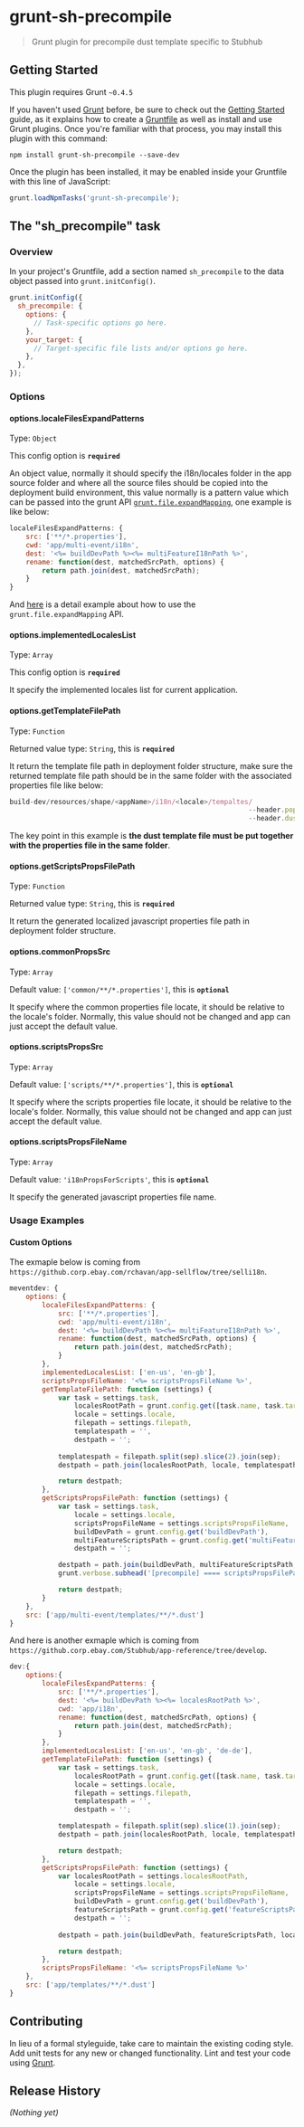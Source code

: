 # grunt-sh-precompile

> Grunt plugin for precompile dust template specific to Stubhub

## Getting Started
This plugin requires Grunt `~0.4.5`

If you haven't used [Grunt](http://gruntjs.com/) before, be sure to check out the [Getting Started](http://gruntjs.com/getting-started) guide, as it explains how to create a [Gruntfile](http://gruntjs.com/sample-gruntfile) as well as install and use Grunt plugins. Once you're familiar with that process, you may install this plugin with this command:

```shell
npm install grunt-sh-precompile --save-dev
```

Once the plugin has been installed, it may be enabled inside your Gruntfile with this line of JavaScript:

```js
grunt.loadNpmTasks('grunt-sh-precompile');
```

## The "sh_precompile" task

### Overview
In your project's Gruntfile, add a section named `sh_precompile` to the data object passed into `grunt.initConfig()`.

```js
grunt.initConfig({
  sh_precompile: {
    options: {
      // Task-specific options go here.
    },
    your_target: {
      // Target-specific file lists and/or options go here.
    },
  },
});
```

### Options

#### options.localeFilesExpandPatterns
Type: `Object`

This config option is **`required`**

An object value, normally it should specify the i18n/locales folder in the app source folder and where all the source files should be copied into the deployment build environment, this value normally is a pattern value which can be passed into the grunt API <a href="http://gruntjs.com/api/grunt.file#grunt.file.expandmapping" target="_blank">`grunt.file.expandMapping`</a>, one example is like below:

```javascript
localeFilesExpandPatterns: {
    src: ['**/*.properties'],
    cwd: 'app/multi-event/i18n',
    dest: '<%= buildDevPath %><%= multiFeatureI18nPath %>',
    rename: function(dest, matchedSrcPath, options) {
        return path.join(dest, matchedSrcPath);
    }
}
```
And <a href="https://sourcegraph.com/github.com/gruntjs/grunt/.CommonJSPackage/grunt/.def/commonjs/lib/grunt/file.js/-/expandMapping" target="_blank">here</a> is a detail example about how to use the `grunt.file.expandMapping` API.

#### options.implementedLocalesList
Type: `Array`

This config option is **`required`**

It specify the implemented locales list for current application.

#### options.getTemplateFilePath
Type: `Function`

Returned value type: `String`, this is **`required`**

It return the template file path in deployment folder structure, make sure the returned template file path should be in the same folder with the associated properties file like below:

```javascript
build-dev/resources/shape/<appName>/i18n/<locale>/tempaltes/
                                                           --header.poperties
                                                           --header.dust
 ```

The key point in this example is **the dust template file must be put together with the properties file in the same folder**.

#### options.getScriptsPropsFilePath
Type: `Function`

Returned value type: `String`, this is **`required`**

It return the generated localized javascript properties file path in deployment folder structure. 

#### options.commonPropsSrc
Type: `Array`

Default value: `['common/**/*.properties']`, this is **`optional`**

It specify where the common properties file locate, it should be relative to the locale's folder. Normally, this value should not be changed and app can just accept the default value.

#### options.scriptsPropsSrc
Type: `Array`

Default value: `['scripts/**/*.properties']`, this is **`optional`**

It specify where the scripts properties file locate, it should be relative to the locale's folder. Normally, this value should not be changed and app can just accept the default value.

#### options.scriptsPropsFileName
Type: `Array`

Default value: `'i18nPropsForScripts'`, this is **`optional`**

It specify the generated javascript properties file name.

### Usage Examples

#### Custom Options
The exmaple below is coming from `https://github.corp.ebay.com/rchavan/app-sellflow/tree/selli18n`.

```js
meventdev: {
    options: {
        localeFilesExpandPatterns: {
            src: ['**/*.properties'],
            cwd: 'app/multi-event/i18n',
            dest: '<%= buildDevPath %><%= multiFeatureI18nPath %>',
            rename: function(dest, matchedSrcPath, options) {
                return path.join(dest, matchedSrcPath);
            }
        },
        implementedLocalesList: ['en-us', 'en-gb'],
        scriptsPropsFileName: '<%= scriptsPropsFileName %>',
        getTemplateFilePath: function (settings) {
            var task = settings.task,
                localesRootPath = grunt.config.get([task.name, task.target, 'options', 'localeFilesExpandPatterns', 'dest']),
                locale = settings.locale,
                filepath = settings.filepath,
                templatespath = '',
                destpath = '';
            
            templatespath = filepath.split(sep).slice(2).join(sep);
            destpath = path.join(localesRootPath, locale, templatespath);

            return destpath;
        },
        getScriptsPropsFilePath: function (settings) {
            var task = settings.task,
                locale = settings.locale,
                scriptsPropsFileName = settings.scriptsPropsFileName,
                buildDevPath = grunt.config.get('buildDevPath'),
                multiFeatureScriptsPath = grunt.config.get('multiFeatureScriptsPath'),
                destpath = '';

            destpath = path.join(buildDevPath, multiFeatureScriptsPath, locale, scriptsPropsFileName + '.js');
            grunt.verbose.subhead('[precompile] ==== scriptsPropsFilePath-----', destpath);                        

            return destpath;
        }
    },
    src: ['app/multi-event/templates/**/*.dust']
}
```

And here is another exmaple which is coming from `https://github.corp.ebay.com/Stubhub/app-reference/tree/develop`.

```js
dev:{
    options:{
        localeFilesExpandPatterns: {
            src: ['**/*.properties'],
            dest: '<%= buildDevPath %><%= localesRootPath %>',
            cwd: 'app/i18n',
            rename: function(dest, matchedSrcPath, options) {
                return path.join(dest, matchedSrcPath);
            }
        },
        implementedLocalesList: ['en-us', 'en-gb', 'de-de'],
        getTemplateFilePath: function (settings) {
            var task = settings.task,
                localesRootPath = grunt.config.get([task.name, task.target, 'options', 'localeFilesExpandPatterns', 'dest']),
                locale = settings.locale,
                filepath = settings.filepath,
                templatespath = '',
                destpath = '';

            templatespath = filepath.split(sep).slice(1).join(sep);
            destpath = path.join(localesRootPath, locale, templatespath);

            return destpath;
        },
        getScriptsPropsFilePath: function (settings) {
            var localesRootPath = settings.localesRootPath,
                locale = settings.locale,
                scriptsPropsFileName = settings.scriptsPropsFileName,
                buildDevPath = grunt.config.get('buildDevPath'),
                featureScriptsPath = grunt.config.get('featureScriptsPath'),
                destpath = '';
            
            destpath = path.join(buildDevPath, featureScriptsPath, locale, scriptsPropsFileName + '.js');

            return destpath;
        },
        scriptsPropsFileName: '<%= scriptsPropsFileName %>'
    },
    src: ['app/templates/**/*.dust']
} 
```

## Contributing
In lieu of a formal styleguide, take care to maintain the existing coding style. Add unit tests for any new or changed functionality. Lint and test your code using [Grunt](http://gruntjs.com/).

## Release History
_(Nothing yet)_

